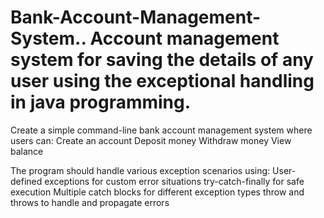 # Bank-Account-Management-System.. Account management system for saving the details of any user using the exceptional handling in java programming.
Create a simple command-line bank account management system where users can:
Create an account
Deposit money
Withdraw money
View balance

The program should handle various exception scenarios using:
User-defined exceptions for custom error situations
try-catch-finally for safe execution
Multiple catch blocks for different exception types
throw and throws to handle and propagate errors
